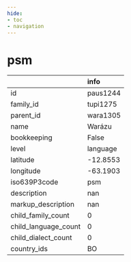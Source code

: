 ```yaml
---
hide:
- toc
- navigation
---
```

# psm
|                      | info     |
|:---------------------|:---------|
| id                   | paus1244 |
| family_id            | tupi1275 |
| parent_id            | wara1305 |
| name                 | Warázu   |
| bookkeeping          | False    |
| level                | language |
| latitude             | -12.8553 |
| longitude            | -63.1903 |
| iso639P3code         | psm      |
| description          | nan      |
| markup_description   | nan      |
| child_family_count   | 0        |
| child_language_count | 0        |
| child_dialect_count  | 0        |
| country_ids          | BO       |